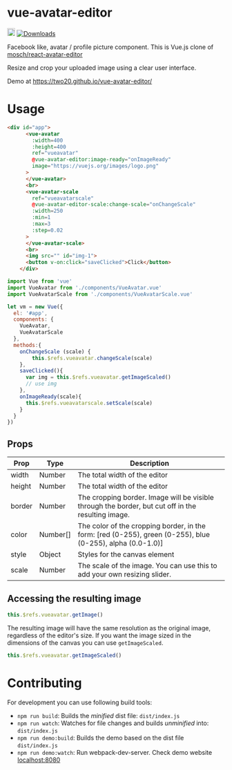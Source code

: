 # vue-avatar-editor

<a href="https://badge.fury.io/js/vue-avatar-editor"><img src="https://badge.fury.io/js/vue-avatar-editor.svg" alt="npm version" height="18"></a>
<a href="https://www.npmjs.com/package/vue-avatar-editor"><img alt="Downloads" src="https://img.shields.io/npm/dm/vue-avatar-editor.svg"></a>

Facebook like, avatar / profile picture component. This is Vue.js clone of <a href="https://github.com/mosch/react-avatar-editor">mosch/react-avatar-editor</a>

Resize and crop your uploaded image using a clear user interface.

Demo at <a href="https://two20.github.io/vue-avatar-editor/">https://two20.github.io/vue-avatar-editor/</a>

# Usage

```html
<div id="app">
      <vue-avatar
        :width=400
        :height=400
        ref="vueavatar"
        @vue-avatar-editor:image-ready="onImageReady"
        image="https://vuejs.org/images/logo.png"
      >
      </vue-avatar>
      <br>
      <vue-avatar-scale
        ref="vueavatarscale"
        @vue-avatar-editor-scale:change-scale="onChangeScale"
        :width=250
        :min=1
        :max=3
        :step=0.02
      >
      </vue-avatar-scale>
      <br>
      <img src="" id="img-1">
      <button v-on:click="saveClicked">Click</button>
    </div>
```

```javascript
import Vue from 'vue'
import VueAvatar from './components/VueAvatar.vue'
import VueAvatarScale from './components/VueAvatarScale.vue'

let vm = new Vue({
  el: '#app',
  components: {
    VueAvatar,
    VueAvatarScale
  },
  methods:{
    onChangeScale (scale) {
        this.$refs.vueavatar.changeScale(scale)
    },
    saveClicked(){
      var img = this.$refs.vueavatar.getImageScaled()
      // use img
    },
    onImageReady(scale){
      this.$refs.vueavatarscale.setScale(scale)
    }
  }
})
```

## Props
| Prop                   | Type     | Description
| ---------------------- | -------- | ---------------
| width                  | Number   | The total width of the editor
| height                 | Number   | The total width of the editor
| border                 | Number   | The cropping border. Image will be visible through the border, but cut off in the resulting image.
| color                  | Number[] | The color of the cropping border, in the form: [red (0-255), green (0-255), blue (0-255), alpha (0.0-1.0)]
| style                  | Object   | Styles for the canvas element
| scale                  | Number   | The scale of the image. You can use this to add your own resizing slider.

## Accessing the resulting image

```javascript
this.$refs.vueavatar.getImage()
```


The resulting image will have the same resolution as the original image, regardless of the editor's size.
If you want the image sized in the dimensions of the canvas you can use `getImageScaled`.


```javascript
this.$refs.vueavatar.getImageScaled()
```


# Contributing

For development you can use following build tools:

* `npm run build`: Builds the *minified* dist file: `dist/index.js`
* `npm run watch`: Watches for file changes and builds *unminified* into: `dist/index.js`
* `npm run demo:build`: Builds the demo based on the dist file `dist/index.js`
* `npm run demo:watch`: Run webpack-dev-server. Check demo website [localhost:8080](http://localhost:8080)